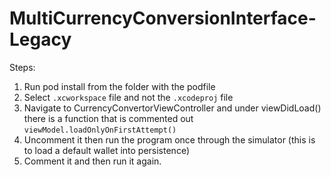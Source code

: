 # MultiCurrencyConversionInterface-Legacy

Steps: 
1) Run pod install from the folder with the podfile
2) Select `.xcworkspace` file and not the `.xcodeproj` file
3) Navigate to CurrencyConvertorViewController and under viewDidLoad() there is a function that is commented out `viewModel.loadOnlyOnFirstAttempt()`
4) Uncomment it then run the program once through the simulator (this is to load a default wallet into persistence)
5) Comment it and then run it again.
